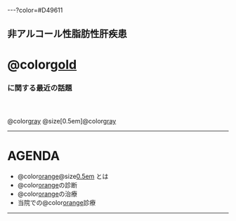 ---?color=#D49611
## 非アルコール性脂肪性肝疾患 

# @color[gold](NAFLD)

### に関する最近の話題<br><br><br>
 
@color[gray](2018.07.06)  @size[0.5em]@color[gray](病診連携懇親会)

---

# AGENDA

- @color[orange](NAFLD)@size[0.5em]((非アルコール性脂肪性肝疾患)) とは
- @color[orange](NAFLD)の診断
- @color[orange](NAFLD)の治療
- 当院での@color[orange](NAFLD)診療

---



